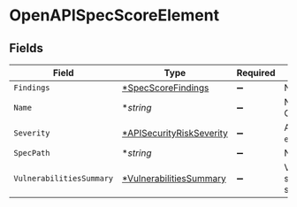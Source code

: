 # OpenAPISpecScoreElement


## Fields

| Field                                                                      | Type                                                                       | Required                                                                   | Description                                                                |
| -------------------------------------------------------------------------- | -------------------------------------------------------------------------- | -------------------------------------------------------------------------- | -------------------------------------------------------------------------- |
| `Findings`                                                                 | [*SpecScoreFindings](../../models/shared/specscorefindings.md)             | :heavy_minus_sign:                                                         | N/A                                                                        |
| `Name`                                                                     | **string*                                                                  | :heavy_minus_sign:                                                         | Name of the Object                                                         |
| `Severity`                                                                 | [*APISecurityRiskSeverity](../../models/shared/apisecurityriskseverity.md) | :heavy_minus_sign:                                                         | An `enum`eration.                                                          |
| `SpecPath`                                                                 | **string*                                                                  | :heavy_minus_sign:                                                         | N/A                                                                        |
| `VulnerabilitiesSummary`                                                   | [*VulnerabilitiesSummary](../../models/shared/vulnerabilitiessummary.md)   | :heavy_minus_sign:                                                         | Vulnerabilities summary by severity                                        |